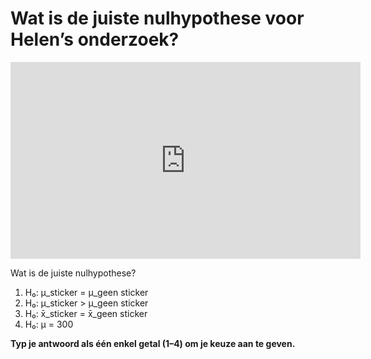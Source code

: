 # Wat is de juiste nulhypothese voor Helen’s onderzoek?

<iframe width="560" height="315" src="https://www.youtube.com/embed/0zZYBALbZgg" frameborder="0" allowfullscreen></iframe>

Wat is de juiste nulhypothese?

1. H₀: μ_sticker = μ_geen sticker  
2. H₀: μ_sticker > μ_geen sticker  
3. H₀: x̄_sticker = x̄_geen sticker  
4. H₀: μ = 300

**Typ je antwoord als één enkel getal (1–4) om je keuze aan te geven.**
